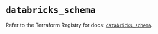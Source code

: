 # `databricks_schema`

Refer to the Terraform Registry for docs: [`databricks_schema`](https://registry.terraform.io/providers/databricks/databricks/1.93.0/docs/resources/schema).
